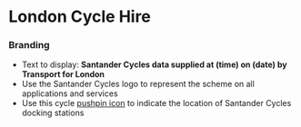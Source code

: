 # London Cycle Hire





### Branding

 - Text to display: **Santander Cycles data supplied at (time) on (date) by Transport for London**
 - Use the Santander Cycles logo to represent the scheme on all applications and services
 - Use this cycle [pushpin icon](http://tfl.gov.uk/cdn/static/cms/images/promos/cycle-hire-pushpin-icon.gif) to indicate the location of Santander Cycles docking stations
